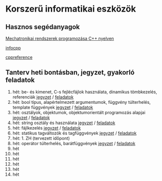 ﻿# Korszerű informatikai eszközök

## Hasznos segédanyagok

[Mechatronikai rendszerek programozása C++ nyelven](http://www.mogi.bme.hu/TAMOP/c++programozas/index.html)

[infocpp](http://www.eet.bme.hu/~czirkos/infocpp.php)

[cppreference](https://en.cppreference.com/w/)

## Tanterv heti bontásban, jegyzet, gyakorló feladatok

1. hét: be- és kimenet, C-s fejlécfájlok használata, dinamikus tömbkezelés, referenciák [jegyzet](jegyzet/01.md) / [feladatok](feladatok/01.md)
2. hét: bool típus, alapértelmezett argumentumok, függvény túlterhelés, template függvények [jegyzet](jegyzet/02.md) / [feladatok](feladatok/02.md)
3. hét: osztályok, objektumok, objektumorientált programozás alapjai  [jegyzet](jegyzet/03.md) / [feladatok](feladatok/03.md)
4. hét: string osztály és használata [jegyzet](jegyzet/04.md) / [feladatok](feladatok/04.md)
5. hét: fájlkezelés [jegyzet](jegyzet/05.md) / [feladatok](feladatok/05.md)
6. hét: statikus tagváltozók és tagfüggvények [jegyzet](jegyzet/06.md) / [feladatok](feladatok/06.md)
7. hét: 1. ZH (tervezett időpont)
8. hét: operátor túlterhelés, barátfüggvények [jegyzet](jegyzet/08.md) / [feladatok](feladatok/08.md)
9. hét
10. hét
11. hét
12. hét
13. hét
14. hét

